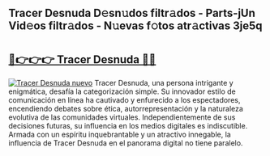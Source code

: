 ## Tracer Desnuda D𝚎sn𝚞dos filtr𝚊dos - Parts-jUn Vid𝚎os filtr𝚊dos - N𝚞evas f𝚘tos atr𝚊ctivas 3je5q

# <h2><a href="http://mb7nan.tromn.icu/?c=Tracer+Desnuda">🔗👉👉👉 Tracer Desnuda 🔗🔗</a></h2>

[![Tracer Desnuda nuevo](https://i.imgur.com/pEAQMta.gif)](http://mb7nan.tromn.icu/?c=Tracer+Desnuda)
Tracer Desnuda, una persona intrigante y enigmática, desafía la categorización simple. Su innovador estilo de comunicación en línea ha cautivado y enfurecido a los espectadores, encendiendo debates sobre ética, autorrepresentación y la naturaleza evolutiva de las comunidades virtuales. Independientemente de sus decisiones futuras, su influencia en los medios digitales es indiscutible. Armada con un espíritu inquebrantable y un atractivo innegable, la influencia de Tracer Desnuda en el panorama digital no tiene paralelo.
